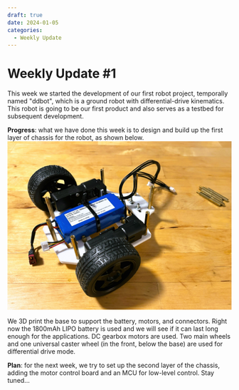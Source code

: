 ```yaml
---
draft: true 
date: 2024-01-05
categories:
  - Weekly Update
---
```


# Weekly Update \#1

This week we started the development of our first robot project, temporally named "ddbot", which is a ground robot with differential-drive kinematics. This robot is going to be our first product and also serves as a testbed for subsequent development.

**Progress**: what we have done this week is to design and build up the first layer of chassis for the robot, as shown below. 
![first layer of ddbot chassis](/assets/img/IMG_1902.jpeg "first layer of ddbot chassis")

We 3D print the base to support the battery, motors, and connectors. Right now the 1800mAh LIPO battery is used and we will see if it can last long enough for the applications. DC gearbox motors are used. Two main wheels and one universal caster wheel (in the front, below the base) are used for differential drive mode.

**Plan**: for the next week, we try to set up the second layer of the chassis, adding the motor control board and an MCU for low-level control. Stay tuned...